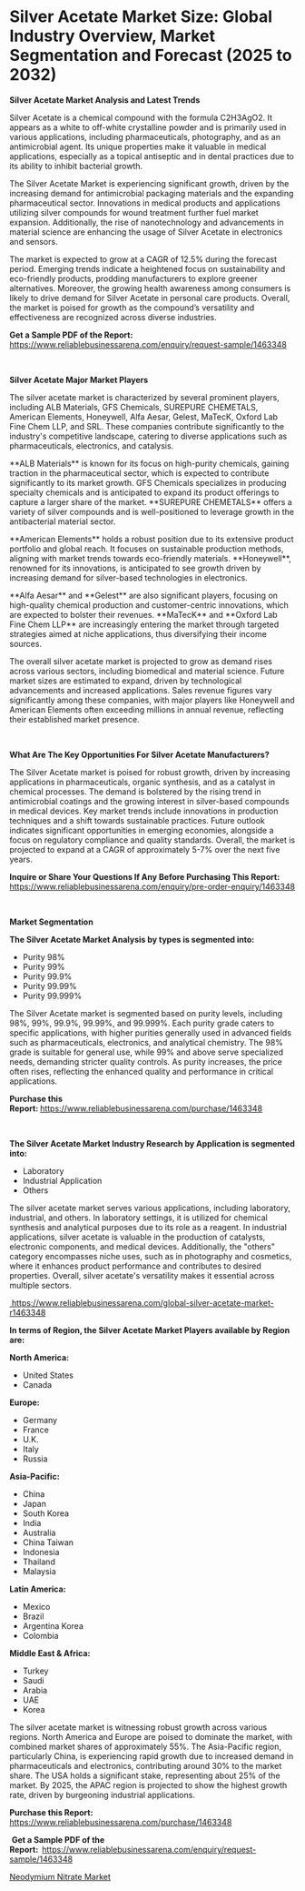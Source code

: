 <p><h1>Silver Acetate Market Size: Global Industry Overview, Market Segmentation and Forecast (2025 to 2032)</h1></p><p><strong>Silver Acetate Market Analysis and Latest Trends</strong></p>
<p><p>Silver Acetate is a chemical compound with the formula C2H3AgO2. It appears as a white to off-white crystalline powder and is primarily used in various applications, including pharmaceuticals, photography, and as an antimicrobial agent. Its unique properties make it valuable in medical applications, especially as a topical antiseptic and in dental practices due to its ability to inhibit bacterial growth.</p><p>The Silver Acetate Market is experiencing significant growth, driven by the increasing demand for antimicrobial packaging materials and the expanding pharmaceutical sector. Innovations in medical products and applications utilizing silver compounds for wound treatment further fuel market expansion. Additionally, the rise of nanotechnology and advancements in material science are enhancing the usage of Silver Acetate in electronics and sensors.</p><p>The market is expected to grow at a CAGR of 12.5% during the forecast period. Emerging trends indicate a heightened focus on sustainability and eco-friendly products, prodding manufacturers to explore greener alternatives. Moreover, the growing health awareness among consumers is likely to drive demand for Silver Acetate in personal care products. Overall, the market is poised for growth as the compound’s versatility and effectiveness are recognized across diverse industries.</p></p>
<p><strong>Get a Sample PDF of the Report:&nbsp;</strong> <a href="https://www.reliablebusinessarena.com/enquiry/request-sample/1463348?utm_campaign=2488&utm_medium=2&utm_source=Github&utm_content=ia&utm_term=01042025&utm_id=silver-acetate">https://www.reliablebusinessarena.com/enquiry/request-sample/1463348</a></p>
<p>&nbsp;</p>
<p><strong>Silver Acetate Major Market Players</strong></p>
<p><p>The silver acetate market is characterized by several prominent players, including ALB Materials, GFS Chemicals, SUREPURE CHEMETALS, American Elements, Honeywell, Alfa Aesar, Gelest, MaTecK, Oxford Lab Fine Chem LLP, and SRL. These companies contribute significantly to the industry's competitive landscape, catering to diverse applications such as pharmaceuticals, electronics, and catalysis.</p><p>**ALB Materials** is known for its focus on high-purity chemicals, gaining traction in the pharmaceutical sector, which is expected to contribute significantly to its market growth. GFS Chemicals specializes in producing specialty chemicals and is anticipated to expand its product offerings to capture a larger share of the market. **SUREPURE CHEMETALS** offers a variety of silver compounds and is well-positioned to leverage growth in the antibacterial material sector.</p><p>**American Elements** holds a robust position due to its extensive product portfolio and global reach. It focuses on sustainable production methods, aligning with market trends towards eco-friendly materials. **Honeywell**, renowned for its innovations, is anticipated to see growth driven by increasing demand for silver-based technologies in electronics.</p><p>**Alfa Aesar** and **Gelest** are also significant players, focusing on high-quality chemical production and customer-centric innovations, which are expected to bolster their revenues. **MaTecK** and **Oxford Lab Fine Chem LLP** are increasingly entering the market through targeted strategies aimed at niche applications, thus diversifying their income sources.</p><p>The overall silver acetate market is projected to grow as demand rises across various sectors, including biomedical and material science. Future market sizes are estimated to expand, driven by technological advancements and increased applications. Sales revenue figures vary significantly among these companies, with major players like Honeywell and American Elements often exceeding millions in annual revenue, reflecting their established market presence.</p></p>
<p>&nbsp;</p>
<p><strong>What Are The Key Opportunities For Silver Acetate Manufacturers?</strong></p>
<p><p>The Silver Acetate market is poised for robust growth, driven by increasing applications in pharmaceuticals, organic synthesis, and as a catalyst in chemical processes. The demand is bolstered by the rising trend in antimicrobial coatings and the growing interest in silver-based compounds in medical devices. Key market trends include innovations in production techniques and a shift towards sustainable practices. Future outlook indicates significant opportunities in emerging economies, alongside a focus on regulatory compliance and quality standards. Overall, the market is projected to expand at a CAGR of approximately 5-7% over the next five years.</p></p>
<p><strong>Inquire or Share Your Questions If Any Before Purchasing This Report:</strong> <a href="https://www.reliablebusinessarena.com/enquiry/pre-order-enquiry/1463348?utm_campaign=2488&utm_medium=2&utm_source=Github&utm_content=ia&utm_term=01042025&utm_id=silver-acetate">https://www.reliablebusinessarena.com/enquiry/pre-order-enquiry/1463348</a></p>
<p>&nbsp;</p>
<p><strong>Market Segmentation</strong></p>
<p><strong>The Silver Acetate Market Analysis by types is segmented into:</strong></p>
<p><ul><li>Purity 98%</li><li>Purity 99%</li><li>Purity 99.9%</li><li>Purity 99.99%</li><li>Purity 99.999%</li></ul></p>
<p><p>The Silver Acetate market is segmented based on purity levels, including 98%, 99%, 99.9%, 99.99%, and 99.999%. Each purity grade caters to specific applications, with higher purities generally used in advanced fields such as pharmaceuticals, electronics, and analytical chemistry. The 98% grade is suitable for general use, while 99% and above serve specialized needs, demanding stricter quality controls. As purity increases, the price often rises, reflecting the enhanced quality and performance in critical applications.</p></p>
<p><strong>Purchase this Report:&nbsp;</strong><a href="https://www.reliablebusinessarena.com/purchase/1463348?utm_campaign=2488&utm_medium=2&utm_source=Github&utm_content=ia&utm_term=01042025&utm_id=silver-acetate">https://www.reliablebusinessarena.com/purchase/1463348</a></p>
<p>&nbsp;</p>
<p><strong>The Silver Acetate Market Industry Research by Application is segmented into:</strong></p>
<p><ul><li>Laboratory</li><li>Industrial Application</li><li>Others</li></ul></p>
<p><p>The silver acetate market serves various applications, including laboratory, industrial, and others. In laboratory settings, it is utilized for chemical synthesis and analytical purposes due to its role as a reagent. In industrial applications, silver acetate is valuable in the production of catalysts, electronic components, and medical devices. Additionally, the "others" category encompasses niche uses, such as in photography and cosmetics, where it enhances product performance and contributes to desired properties. Overall, silver acetate's versatility makes it essential across multiple sectors.</p></p>
<p><a href="https://www.reliablebusinessarena.com/global-silver-acetate-market-r1463348?utm_campaign=2488&utm_medium=2&utm_source=Github&utm_content=ia&utm_term=01042025&utm_id=silver-acetate">&nbsp;https://www.reliablebusinessarena.com/global-silver-acetate-market-r1463348</a></p>
<p><strong>In terms of Region, the Silver Acetate Market Players available by Region are:</strong></p>
<p>
    <p> <strong> North America: </strong>
        <ul>
            <li>United States</li>
            <li>Canada</li>
        </ul>
        </p> 
    <p> <strong> Europe: </strong>
        <ul>
            <li>Germany</li>
            <li>France</li>
            <li>U.K.</li>
            <li>Italy</li>
            <li>Russia</li>
        </ul>
        </p> 
    <p> <strong> Asia-Pacific: </strong>
        <ul>
            <li>China</li>
            <li>Japan</li>
            <li>South Korea</li>
            <li>India</li>
            <li>Australia</li>
            <li>China Taiwan</li>
            <li>Indonesia</li>
            <li>Thailand</li>
            <li>Malaysia</li>
        </ul>
        </p> 
    <p> <strong> Latin America: </strong>
        <ul>
            <li>Mexico</li>
            <li>Brazil</li>
            <li>Argentina Korea</li>
            <li>Colombia</li>
        </ul>
        </p> 
    <p> <strong> Middle East & Africa: </strong>
        <ul>
            <li>Turkey</li>
            <li>Saudi</li>
            <li>Arabia</li>
            <li>UAE</li>
            <li>Korea</li>
        </ul>
    </p>
    </p>
<p><p>The silver acetate market is witnessing robust growth across various regions. North America and Europe are poised to dominate the market, with combined market shares of approximately 55%. The Asia-Pacific region, particularly China, is experiencing rapid growth due to increased demand in pharmaceuticals and electronics, contributing around 30% to the market share. The USA holds a significant stake, representing about 25% of the market. By 2025, the APAC region is projected to show the highest growth rate, driven by burgeoning industrial applications.</p></p>
<p><strong>Purchase this Report: </strong><a href="https://www.reliablebusinessarena.com/purchase/1463348?utm_campaign=2488&utm_medium=2&utm_source=Github&utm_content=ia&utm_term=01042025&utm_id=silver-acetate">https://www.reliablebusinessarena.com/purchase/1463348</a></p>
<p>&nbsp;<strong>Get a Sample PDF of the Report:&nbsp;&nbsp;</strong><a href="https://www.reliablebusinessarena.com/enquiry/request-sample/1463348?utm_campaign=2488&utm_medium=2&utm_source=Github&utm_content=ia&utm_term=01042025&utm_id=silver-acetate">https://www.reliablebusinessarena.com/enquiry/request-sample/1463348</a></p>
<p><strong></strong></p>
<p><p><a href="https://github.com/sherikacas30/Market-Research-Report-List-1/blob/main/neodymium-nitrate-market.md?utm_campaign=2488&utm_medium=2&utm_source=Github&utm_content=ia&utm_term=01042025&utm_id=silver-acetate">Neodymium Nitrate Market</a></p></p>